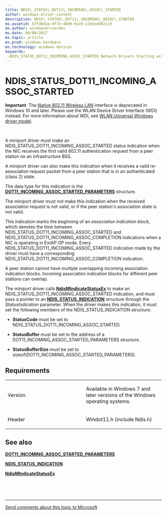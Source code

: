 ```yaml
---
title: NDIS\_STATUS\_DOT11\_INCOMING\_ASSOC\_STARTED
author: windows-driver-content
description: NDIS\_STATUS\_DOT11\_INCOMING\_ASSOC\_STARTED
ms.assetid: 57fd84ea-9f74-40d9-9ce9-1193edd021c9
ms.author: windowsdriverdev
ms.date: 08/08/2017
ms.topic: article
ms.prod: windows-hardware
ms.technology: windows-devices
keywords: 
 -NDIS_STATUS_DOT11_INCOMING_ASSOC_STARTED Network Drivers Starting with Windows Vista
---
```


# NDIS\_STATUS\_DOT11\_INCOMING\_ASSOC\_STARTED


**Important**  The [Native 802.11 Wireless LAN](https://msdn.microsoft.com/library/windows/hardware/ff560690) interface is deprecated in Windows 10 and later. Please use the WLAN Device Driver Interface (WDI) instead. For more information about WDI, see [WLAN Universal Windows driver model](https://msdn.microsoft.com/library/windows/hardware/dn897672).

 

A miniport driver must make an NDIS\_STATUS\_DOT11\_INCOMING\_ASSOC\_STARTED status indication when the NIC receives the first valid 802.11 authentication request from a peer station on an infrastructure BSS.

A miniport driver can also make this indication when it receives a valid re-association request packet from a peer station that is in an authenticated (class 2) state.

The data type for this indication is the [**DOT11\_INCOMING\_ASSOC\_STARTED\_PARAMETERS**](https://msdn.microsoft.com/library/windows/hardware/ff548663) structure.

The miniport driver must not make this indication when the received association request is not valid, or if the peer station's association state is not valid.

This indication marks the beginning of an *association indication block*, which denotes the time between NDIS\_STATUS\_DOT11\_INCOMING\_ASSOC\_STARTED and NDIS\_STATUS\_DOT11\_INCOMING\_ASSOC\_COMPLETION indications when a NIC is operating in ExtAP OP mode. Every NDIS\_STATUS\_DOT11\_INCOMING\_ASSOC\_STARTED indication made by the driver must have a corresponding NDIS\_STATUS\_DOT11\_INCOMING\_ASSOC\_COMPLETION indication.

A peer station cannot have multiple overlapping incoming association indication blocks. Incoming association indication blocks for different peer stations can overlap.

The miniport driver calls [**NdisMIndicateStatusEx**](https://msdn.microsoft.com/library/windows/hardware/ff563600) to make an NDIS\_STATUS\_DOT11\_INCOMING\_ASSOC\_STARTED indication, and must pass a pointer to an [**NDIS\_STATUS\_INDICATION**](https://msdn.microsoft.com/library/windows/hardware/ff567373) structure through the *StatusIndication* parameter. When the driver makes this indication, it must set the following members of the NDIS\_STATUS\_INDICATION structure:

-   **StatusCode** must be set to NDIS\_STATUS\_DOT11\_INCOMING\_ASSOC\_STARTED.

-   **StatusBuffer** must be set to the address of a DOT11\_INCOMING\_ASSOC\_STARTED\_PARAMETERS structure.

-   **StatusBufferSize** must be set to sizeof(DOT11\_INCOMING\_ASSOC\_STARTED\_PARAMETERS).

Requirements
------------

<table>
<colgroup>
<col width="50%" />
<col width="50%" />
</colgroup>
<tbody>
<tr class="odd">
<td><p>Version</p></td>
<td><p>Available in Windows 7 and later versions of the Windows operating systems.</p></td>
</tr>
<tr class="even">
<td><p>Header</p></td>
<td>Windot11.h (include Ndis.h)</td>
</tr>
</tbody>
</table>

## See also


[**DOT11\_INCOMING\_ASSOC\_STARTED\_PARAMETERS**](https://msdn.microsoft.com/library/windows/hardware/ff548663)

[**NDIS\_STATUS\_INDICATION**](https://msdn.microsoft.com/library/windows/hardware/ff567373)

[**NdisMIndicateStatusEx**](https://msdn.microsoft.com/library/windows/hardware/ff563600)

 

 


--------------------
[Send comments about this topic to Microsoft](mailto:wsddocfb@microsoft.com?subject=Documentation%20feedback%20%5Bnetvista\netvista%5D:%20NDIS_STATUS_DOT11_INCOMING_ASSOC_STARTED%20%20RELEASE:%20%288/8/2017%29&body=%0A%0APRIVACY%20STATEMENT%0A%0AWe%20use%20your%20feedback%20to%20improve%20the%20documentation.%20We%20don't%20use%20your%20email%20address%20for%20any%20other%20purpose,%20and%20we'll%20remove%20your%20email%20address%20from%20our%20system%20after%20the%20issue%20that%20you're%20reporting%20is%20fixed.%20While%20we're%20working%20to%20fix%20this%20issue,%20we%20might%20send%20you%20an%20email%20message%20to%20ask%20for%20more%20info.%20Later,%20we%20might%20also%20send%20you%20an%20email%20message%20to%20let%20you%20know%20that%20we've%20addressed%20your%20feedback.%0A%0AFor%20more%20info%20about%20Microsoft's%20privacy%20policy,%20see%20http://privacy.microsoft.com/default.aspx. "Send comments about this topic to Microsoft")



